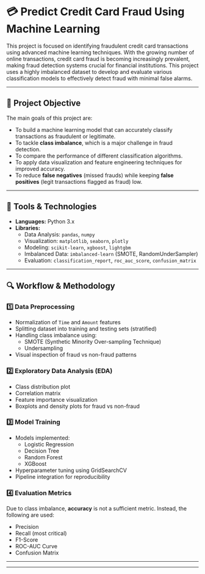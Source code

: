 # 💳 Predict Credit Card Fraud Using Machine Learning

This project is focused on identifying fraudulent credit card transactions using advanced machine learning techniques. With the growing number of online transactions, credit card fraud is becoming increasingly prevalent, making fraud detection systems crucial for financial institutions. This project uses a highly imbalanced dataset to develop and evaluate various classification models to effectively detect fraud with minimal false alarms.

---

## 🧠 Project Objective

The main goals of this project are:

- To build a machine learning model that can accurately classify transactions as fraudulent or legitimate.
- To tackle **class imbalance**, which is a major challenge in fraud detection.
- To compare the performance of different classification algorithms.
- To apply data visualization and feature engineering techniques for improved accuracy.
- To reduce **false negatives** (missed frauds) while keeping **false positives** (legit transactions flagged as fraud) low.

---


## 🧰 Tools & Technologies

- **Languages:** Python 3.x
- **Libraries:**
  - Data Analysis: `pandas`, `numpy`
  - Visualization: `matplotlib`, `seaborn`, `plotly`
  - Modeling: `scikit-learn`, `xgboost`, `lightgbm`
  - Imbalanced Data: `imbalanced-learn` (SMOTE, RandomUnderSampler)
  - Evaluation: `classification_report`, `roc_auc_score`, `confusion_matrix`

---

## 🔍 Workflow & Methodology

### 1️⃣ Data Preprocessing
- Normalization of `Time` and `Amount` features
- Splitting dataset into training and testing sets (stratified)
- Handling class imbalance using:
  - SMOTE (Synthetic Minority Over-sampling Technique)
  - Undersampling
- Visual inspection of fraud vs non-fraud patterns

### 2️⃣ Exploratory Data Analysis (EDA)
- Class distribution plot
- Correlation matrix
- Feature importance visualization
- Boxplots and density plots for fraud vs non-fraud

### 3️⃣ Model Training
- Models implemented:
  - Logistic Regression
  - Decision Tree
  - Random Forest
  - XGBoost
- Hyperparameter tuning using GridSearchCV
- Pipeline integration for reproducibility

### 4️⃣ Evaluation Metrics
Due to class imbalance, **accuracy** is not a sufficient metric. Instead, the following are used:
- Precision
- Recall (most critical)
- F1-Score
- ROC-AUC Curve
- Confusion Matrix

---


---


